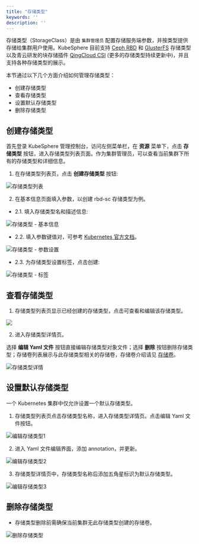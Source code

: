 ```yaml
---
title: "存储类型"
keywords: ''
description: ''
---
```


存储类型（StorageClass）是由 `集群管理员` 配置存储服务端参数，并按类型提供存储给集群用户使用。KubeSphere 目前支持 [Ceph RBD](http://docs.ceph.com/docs/master/) 和 [GlusterFS](https://www.gluster.org/install/) 存储类型以及青云研发的块存储插件 [QingCloud CSI](https://github.com/yunify/qingcloud-csi) (更多的存储类型持续更新中)，并且支持各种存储类型的展示。

本节通过以下几个方面介绍如何管理存储类型：

- 创建存储类型
- 查看存储类型
- 设置默认存储类型
- 删除存储类型


## 创建存储类型

首先登录 KubeSphere 管理控制台，访问左侧菜单栏，在 **资源** 菜单下，点击 **存储类型** 按钮，进入存储类型列表页面。作为集群管理员，可以查看当前集群下所有的存储类型和详细信息。

1. 在存储类型列表页，点击 **创建存储类型** 按钮:

![存储类型列表](/sc-sclist-createsc.png)

2. 在基本信息页面填入参数，以创建 rbd-sc 存储类型为例。


- 2.1.  填入存储类型名和描述信息:

![存储类型 - 基本信息](/sc-create-page1.png)

- 2.2. 填入参数键值对，可参考 [Kubernetes 官方文档](https://kubernetes.io/docs/concepts/storage/storage-classes/#ceph-rbd)。

![存储类型 - 参数设置](/sc-create-page2.png)

- 2.3. 为存储类型设置标签，点击创建:

![存储类型 - 标签](/sc-create-page3.png)


## 查看存储类型

1. 存储类型列表页显示已经创建的存储类型，点击可查看和编辑该存储类型。

![](/sc-listrbd.png)

2. 进入存储类型详情页。

选择 **编辑 Yaml 文件** 按钮直接编辑存储类型对象文件；选择 **删除** 按钮删除存储类型；存储卷列表展示与此存储类型相关的存储卷，存储卷介绍请见 [存储卷](/zh-CN/manage-storages/)。

![存储类型详情](/sc-detail.png)

## 设置默认存储类型

一个 Kubernetes 集群中仅允许设置一个默认存储类型。

1. 存储类型列表页点击存储类型名称，进入存储类型详情页。点击编辑 Yaml 文件按钮。
    
![编辑存储类型1](/sc-setdefault-detailrbd.png)

2. 进入 Yaml 文件编辑界面，添加 annotation，并更新。

![编辑存储类型2](/sc-setdefault-edit.png)

3. 存储类型详情页中，存储类型名称后添加五角星标识为默认存储类型。

![编辑存储类型3](/sc-setdefault-list2.png)

## 删除存储类型

* 存储类型删除前需确保当前集群无此存储类型创建的存储卷。

![删除存储类型](/sc-delete.png)